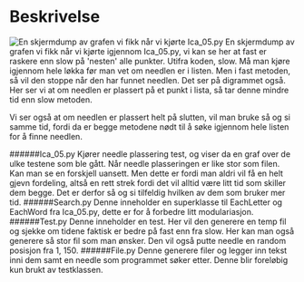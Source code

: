 # Beskrivelse

![En skjermdump av grafen vi fikk når vi kjørte Ica_05.py](https://i.gyazo.com/0881897bcf4aafa71670a754753dbd98.png "En skjermdump av grafen vi fikk når vi kjørte Ica_05.py")
En skjermdump av grafen vi fikk når vi kjørte igjennom Ica_05.py, vi kan se her at fast er raskere enn slow på 'nesten' alle punkter. Utifra koden, slow. Må man kjøre igjennom hele løkka før man vet om needlen er i listen. Men i fast metoden, så vil den stoppe når den har funnet needlen. Det ser på digrammet også. Her ser vi at om needlen er plassert på et punkt i lista, så tar denne mindre tid enn slow metoden.

Vi ser også at om needlen er plassert helt på slutten, vil man bruke så og si samme tid, fordi da er begge metodene nødt til å søke igjennom hele listen for å finne needlen. 

######Ica_05.py
Kjører needle plassering test, og viser da en graf over de ulke testene som ble gått. Når needle plasseringen er like stor som filen. Kan man se en forskjell uansett. Men dette er fordi man aldri vil få en helt gjevn fordeling, altså en rett strek fordi det vil alltid være litt tid som skiller dem begge. Det er derfor så og si tilfeldig hvilken av dem som bruker mer tid. 
######Search.py
Denne inneholder en superklasse til EachLetter og EachWord fra Ica_05.py, dette er for å forbedre litt modulariasjon.
######Test.py
Denne inneholder en test. Her vil den generere en temp fil og sjekke om tidene faktisk er bedre på fast enn fra slow. Her kan man også generere så stor fil som man ønsker. Den vil også putte needle en random posisjon fra 1, 150. 
######File.py
Denne generere filer og legger inn tekst inni dem samt en needle som programmet søker etter. Denne blir foreløbig kun brukt av testklassen. 
